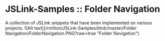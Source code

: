 # JSLink-Samples :: Folder Navigation
A collection of JSLink snippets that have been implemented on various projects.
![Alt text](/rmilton/JSLink-Samples/blob/master/Folder Navigation/FolderNavigation.PNG?raw=true "Folder Navigation")

